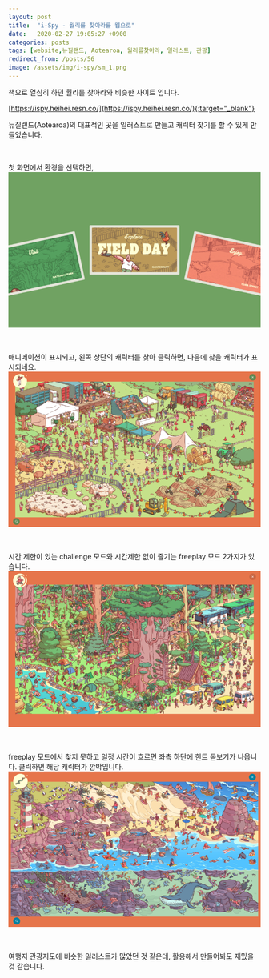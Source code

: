 ```yaml
---
layout: post
title:  "i-Spy - 월리를 찾아라를 웹으로"
date:   2020-02-27 19:05:27 +0900
categories: posts
tags: [website,뉴질랜드, Aotearoa, 월리를찾아라, 일러스트, 관광]
redirect_from: /posts/56
image: /assets/img/i-spy/sm_1.png
--- 
```

책으로 열심히 하던 월리를 찾아라와 비슷한 사이트 입니다. 

[https://ispy.heihei.resn.co/](https://ispy.heihei.resn.co/){:target="_blank"}


뉴질랜드(Aotearoa)의 대표적인 곳을 일러스트로 만들고 캐릭터 찾기를 할 수 있게 만들었습니다.

<br />

첫 화면에서 환경을 선택하면,
![i-spy](/assets/img/i-spy/content_1.png)

<br />

애니메이션이 표시되고, 왼쪽 상단의 캐릭터를 찾아 클릭하면, 다음에 찾을 캐릭터가 표시되네요.
![i-spy](/assets/img/i-spy/content_2.png)

<br />

시간 제한이 있는 challenge 모드와 시간제한 없이 즐기는 freeplay 모드 2가지가 있습니다.
![i-spy](/assets/img/i-spy/content_3.png)

<br />

freeplay 모드에서 찾지 못하고 일정 시간이 흐르면 좌측 하단에 힌트 돋보기가 나옵니다. 클릭하면 해당 캐릭터가 깜박입니다.
![i-spy](/assets/img/i-spy/content_4.png)

<br />

여행지 관광지도에 비슷한 일러스트가 많았던 것 같은데, 활용해서 만들어봐도 재밌을 것 같습니다.





